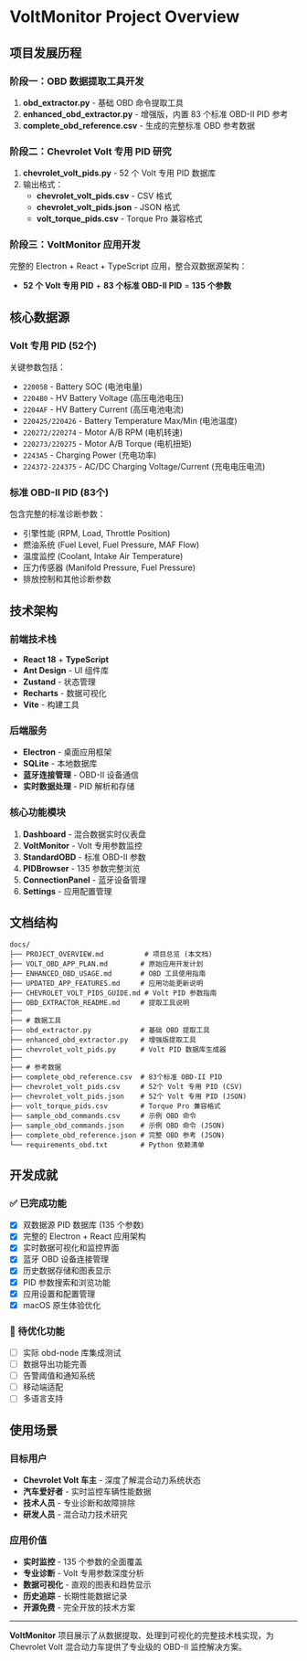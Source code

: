 # VoltMonitor Project Overview

## 项目发展历程

### 阶段一：OBD 数据提取工具开发
1. **obd_extractor.py** - 基础 OBD 命令提取工具
2. **enhanced_obd_extractor.py** - 增强版，内置 83 个标准 OBD-II PID 参考
3. **complete_obd_reference.csv** - 生成的完整标准 OBD 参考数据

### 阶段二：Chevrolet Volt 专用 PID 研究
1. **chevrolet_volt_pids.py** - 52 个 Volt 专用 PID 数据库
2. 输出格式：
   - **chevrolet_volt_pids.csv** - CSV 格式
   - **chevrolet_volt_pids.json** - JSON 格式  
   - **volt_torque_pids.csv** - Torque Pro 兼容格式

### 阶段三：VoltMonitor 应用开发
完整的 Electron + React + TypeScript 应用，整合双数据源架构：
- **52 个 Volt 专用 PID** + **83 个标准 OBD-II PID** = **135 个参数**

## 核心数据源

### Volt 专用 PID (52个)
关键参数包括：
- `22005B` - Battery SOC (电池电量)
- `2204B0` - HV Battery Voltage (高压电池电压)
- `2204AF` - HV Battery Current (高压电池电流)
- `220425/220426` - Battery Temperature Max/Min (电池温度)
- `220272/220274` - Motor A/B RPM (电机转速)
- `220273/220275` - Motor A/B Torque (电机扭矩)
- `2243A5` - Charging Power (充电功率)
- `224372-224375` - AC/DC Charging Voltage/Current (充电电压电流)

### 标准 OBD-II PID (83个)
包含完整的标准诊断参数：
- 引擎性能 (RPM, Load, Throttle Position)
- 燃油系统 (Fuel Level, Fuel Pressure, MAF Flow)
- 温度监控 (Coolant, Intake Air Temperature)
- 压力传感器 (Manifold Pressure, Fuel Pressure)
- 排放控制和其他诊断参数

## 技术架构

### 前端技术栈
- **React 18** + **TypeScript**
- **Ant Design** - UI 组件库
- **Zustand** - 状态管理
- **Recharts** - 数据可视化
- **Vite** - 构建工具

### 后端服务
- **Electron** - 桌面应用框架
- **SQLite** - 本地数据库
- **蓝牙连接管理** - OBD-II 设备通信
- **实时数据处理** - PID 解析和存储

### 核心功能模块
1. **Dashboard** - 混合数据实时仪表盘
2. **VoltMonitor** - Volt 专用参数监控
3. **StandardOBD** - 标准 OBD-II 参数
4. **PIDBrowser** - 135 参数完整浏览
5. **ConnectionPanel** - 蓝牙设备管理
6. **Settings** - 应用配置管理

## 文档结构

```
docs/
├── PROJECT_OVERVIEW.md          # 项目总览 (本文档)
├── VOLT_OBD_APP_PLAN.md        # 原始应用开发计划
├── ENHANCED_OBD_USAGE.md       # OBD 工具使用指南
├── UPDATED_APP_FEATURES.md     # 应用功能更新说明
├── CHEVROLET_VOLT_PIDS_GUIDE.md # Volt PID 参数指南
├── OBD_EXTRACTOR_README.md     # 提取工具说明
├── 
├── # 数据工具
├── obd_extractor.py            # 基础 OBD 提取工具
├── enhanced_obd_extractor.py   # 增强版提取工具
├── chevrolet_volt_pids.py      # Volt PID 数据库生成器
├── 
├── # 参考数据
├── complete_obd_reference.csv  # 83个标准 OBD-II PID
├── chevrolet_volt_pids.csv     # 52个 Volt 专用 PID (CSV)
├── chevrolet_volt_pids.json    # 52个 Volt 专用 PID (JSON)
├── volt_torque_pids.csv        # Torque Pro 兼容格式
├── sample_obd_commands.csv     # 示例 OBD 命令
├── sample_obd_commands.json    # 示例 OBD 命令 (JSON)
├── complete_obd_reference.json # 完整 OBD 参考 (JSON)
└── requirements_obd.txt        # Python 依赖清单
```

## 开发成就

### ✅ 已完成功能
- [x] 双数据源 PID 数据库 (135 个参数)
- [x] 完整的 Electron + React 应用架构
- [x] 实时数据可视化和监控界面
- [x] 蓝牙 OBD 设备连接管理
- [x] 历史数据存储和图表显示
- [x] PID 参数搜索和浏览功能
- [x] 应用设置和配置管理
- [x] macOS 原生体验优化

### 🔄 待优化功能
- [ ] 实际 obd-node 库集成测试
- [ ] 数据导出功能完善
- [ ] 告警阈值和通知系统
- [ ] 移动端适配
- [ ] 多语言支持

## 使用场景

### 目标用户
- **Chevrolet Volt 车主** - 深度了解混合动力系统状态
- **汽车爱好者** - 实时监控车辆性能数据
- **技术人员** - 专业诊断和故障排除
- **研发人员** - 混合动力技术研究

### 应用价值
- **实时监控** - 135 个参数的全面覆盖
- **专业诊断** - Volt 专用参数深度分析
- **数据可视化** - 直观的图表和趋势显示
- **历史追踪** - 长期性能数据记录
- **开源免费** - 完全开放的技术方案

---

**VoltMonitor** 项目展示了从数据提取、处理到可视化的完整技术栈实现，为 Chevrolet Volt 混合动力车提供了专业级的 OBD-II 监控解决方案。